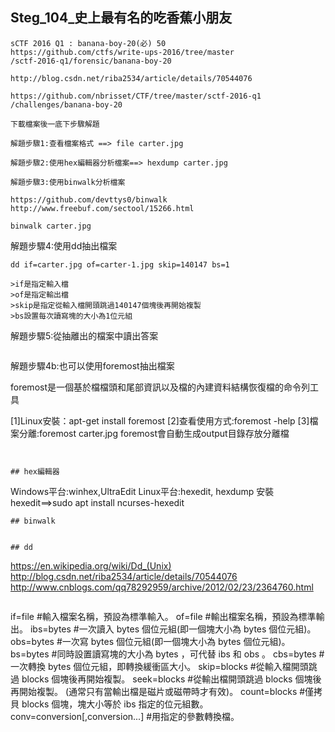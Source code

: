 ## Steg_104_史上最有名的吃香蕉小朋友
```
sCTF 2016 Q1 : banana-boy-20(必) 50
https://github.com/ctfs/write-ups-2016/tree/master
/sctf-2016-q1/forensic/banana-boy-20

http://blog.csdn.net/riba2534/article/details/70544076

https://github.com/nbrisset/CTF/tree/master/sctf-2016-q1
/challenges/banana-boy-20
```

```
下載檔案後一底下步驟解題

解題步驟1:查看檔案格式 ==> file carter.jpg

解題步驟2:使用hex編輯器分析檔案==> hexdump carter.jpg

解題步驟3:使用binwalk分析檔案
```
```
https://github.com/devttys0/binwalk
http://www.freebuf.com/sectool/15266.html
```
```
binwalk carter.jpg
```

解題步驟4:使用dd抽出檔案
```
dd if=carter.jpg of=carter-1.jpg skip=140147 bs=1

>if是指定輸入檔
>of是指定輸出檔
>skip是指定從輸入檔開頭跳過140147個塊後再開始複製
>bs設置每次讀寫塊的大小為1位元組
```
解題步驟5:從抽離出的檔案中讀出答案
```
```
解題步驟4b:也可以使用foremost抽出檔案

foremost是一個基於檔檔頭和尾部資訊以及檔的內建資料結構恢復檔的命令列工具

[1]Linux安裝：apt-get install foremost
[2]查看使用方式:foremost -help
[3]檔案分離:foremost carter.jpg
foremost會自動生成output目錄存放分離檔
```


## hex編輯器
```
Windows平台:winhex,UltraEdit
Linux平台:hexedit, hexdump
安裝hexedit==>sudo apt install ncurses-hexedit
```
## binwalk


## dd
```
https://en.wikipedia.org/wiki/Dd_(Unix)
http://blog.csdn.net/riba2534/article/details/70544076
http://www.cnblogs.com/qq78292959/archive/2012/02/23/2364760.html
```
```
if=file #輸入檔案名稱，預設為標準輸入。 
of=file #輸出檔案名稱，預設為標準輸出。 
ibs=bytes #一次讀入 bytes 個位元組(即一個塊大小為 bytes 個位元組)。 
obs=bytes #一次寫 bytes 個位元組(即一個塊大小為 bytes 個位元組)。 
bs=bytes #同時設置讀寫塊的大小為 bytes ，可代替 ibs 和 obs 。 
cbs=bytes #一次轉換 bytes 個位元組，即轉換緩衝區大小。 
skip=blocks #從輸入檔開頭跳過 blocks 個塊後再開始複製。 
seek=blocks #從輸出檔開頭跳過 blocks 個塊後再開始複製。
   (通常只有當輸出檔是磁片或磁帶時才有效)。 
count=blocks #僅拷貝 blocks 個塊，塊大小等於 ibs 指定的位元組數。 
conv=conversion[,conversion...] #用指定的參數轉換檔。
```

